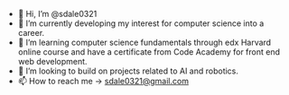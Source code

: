 - 👋 Hi, I’m @sdale0321
- 👀 I’m currently developing my interest for computer science into a career.
- 🌱 I’m learning computer science fundamentals through edx Harvard online course and have a certificate from Code Academy for front end web development.
- 💞️ I’m looking to build on projects related to AI and robotics. 
- 📫 How to reach me -> sdale0321@gmail.com

<!---
sdale0321/sdale0321 is a ✨ special ✨ repository because its `README.md` (this file) appears on your GitHub profile.
You can click the Preview link to take a look at your changes.
--->
